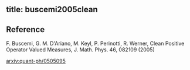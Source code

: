 title: buscemi2005clean
---

## Reference

F. Buscemi, G. M. D'Ariano, M. Keyl, P. Perinotti, R. Werner, Clean Positive Operator Valued Measures, J. Math. Phys. 46, 082109 (2005)

[arxiv:quant-ph/0505095 ](https://arxiv.org/abs/quant-ph/0505095)



